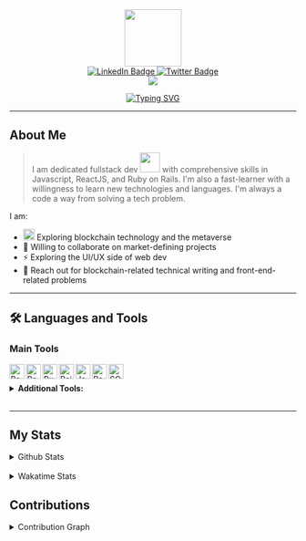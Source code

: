 <div align="center">
  <div id="header">
  <img src="https://media.giphy.com/media/VTtANKl0beDFQRLDTh/giphy.gif" width="100"/>
</div>

<div id="badges">
  <a href="https://www.linkedin.com/in/brayarn">
    <img src="https://img.shields.io/badge/LinkedIn-blue?style=for-the-badge&logo=linkedin&logoColor=white" alt="LinkedIn Badge"/>
  </a>
  <a href="https://twitter.com/o_brayarn">
    <img src="https://img.shields.io/badge/Twitter-blue?style=for-the-badge&logo=twitter&logoColor=white" alt="Twitter Badge"/>
  </a>
</div>
  <img src="https://gpvc.arturio.dev/o-brayarn"/>

[![Typing SVG](https://readme-typing-svg.demolab.com?font=Fira+Code&weight=500&size=24&pause=1000&center=true&vCenter=true&width=435&height=48&lines=Hello+There.+I'm+brayarn+.+.+.;a+certified+software+developer)](https://git.io/typing-svg)

</div>

<hr />

## **About Me**

> I am dedicated fullstack dev <img src="https://media.giphy.com/media/kje0rsDyVEMEzQLPol/giphy.gif" width="35"> with comprehensive skills in Javascript, ReactJS, and Ruby on Rails. I'm also a fast-learner with a willingness to learn new technologies and languages. I'm always a code a way from solving a tech problem.

I am:

- <img src="https://media.giphy.com/media/WSsWHM5CmbmOvDadKp/giphy.gif" width="20" height="20" /> Exploring blockchain technology and the metaverse
- 👯 Willing to collaborate on market-defining projects
- ⚡ Exploring the UI/UX side of web dev
- 💬 Reach out for blockchain-related technical writing and front-end-related problems

<hr />

## 🛠️ Languages and Tools

### **Main Tools**

<img align="left" src="https://cdn.jsdelivr.net/gh/devicons/devicon/icons/react/react-original.svg" alt ="ReactJS" width="26px" />
<img align="left" src="https://cdn.jsdelivr.net/gh/devicons/devicon/icons/redux/redux-original.svg" alt="Redux" width="26px"/>
<img align="left" src="https://cdn.jsdelivr.net/gh/devicons/devicon/icons/ruby/ruby-plain.svg" alt="Ruby" width="26px" />
<img align="left" src="https://cdn.jsdelivr.net/gh/devicons/devicon/icons/rails/rails-original-wordmark.svg" alt="Rails" width="26px"/>
<img align="left" src="https://cdn.jsdelivr.net/gh/devicons/devicon/icons/javascript/javascript-original.svg" alt="JavaScript" width="26px" />
<img align="left" src="https://cdn.jsdelivr.net/gh/devicons/devicon/icons/postgresql/postgresql-original.svg" alt="Postgresql" width="26px"/>
<img align="left" src="https://cdn.jsdelivr.net/gh/devicons/devicon/icons/sqlite/sqlite-original.svg" alt="SQLite" width="26px" />

<br />

<br />

<details>
<summary><b>Additional Tools: </b></summary>

<br />

<img  align="left" src="https://cdn.jsdelivr.net/gh/devicons/devicon/icons/git/git-plain.svg" alt="Git" width="26px"/>
 <img  align="left" src="https://cdn.jsdelivr.net/gh/devicons/devicon/icons/github/github-original.svg" alt="Github" width="26px"/>
 <img  align="left" src="https://cdn.jsdelivr.net/gh/devicons/devicon/icons/html5/html5-original.svg" alt="HTML5" width="26px"/>
 <img  align="left" src="https://cdn.jsdelivr.net/gh/devicons/devicon/icons/css3/css3-original.svg" alt="CSS3" width="26px"/>
 <img  align="left" src="https://cdn.jsdelivr.net/gh/devicons/devicon/icons/mysql/mysql-original.svg" alt="MySQL" width="26px" />
 <img  align="left" src="https://cdn.jsdelivr.net/gh/devicons/devicon/icons/java/java-original.svg" alt="Java" width="26px"/>
 <img  align="left" src="https://cdn.jsdelivr.net/gh/devicons/devicon/icons/figma/figma-original.svg" alt="Figma" width="26px" />

</details>

 <br/>

<hr />

## My Stats

<details>
<summary>Github Stats</summary>
<br />
<img align="left" width = "48%" src = "http://github-readme-streak-stats.herokuapp.com/?user=o-brayarn&theme=radical"/>

<img width = "47%" src = "https://github-readme-stats.vercel.app/api?username=o-brayarn&show_icons=true&theme=radical"/>

<img align="left" width = "47%" src = "https://github-readme-stats.vercel.app/api/top-langs/?username=o-brayarn&layout=compact&theme=radical"/>
<br/><br/><br /><br />

<img width = "47%" src = "https://www.codewars.com/users/bad-code/badges/large"/><br /><br /><br /><br /><br /><br />

</details>
<br />
<details>
<summary>Wakatime Stats</summary>
<br />

![brayarn's wakatime stats](https://github-readme-stats.vercel.app/api/wakatime?username=brayarn&theme=gotham&layout=compact)

</details>

## Contributions

<details>
<summary>Contribution Graph</summary>

[![Brayarn's github activity graph](https://github-readme-activity-graph.cyclic.app/graph?username=o-brayarn&theme=gotham)](https://github.com/o-brayarn/github-readme-activity-graph)

</details>
